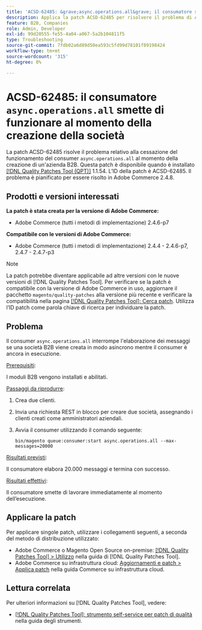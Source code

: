 ```yaml
---
title: 'ACSD-62485: &grave;async.operations.all&grave; il consumatore smette di funzionare quando l’azienda viene creata'
description: Applica la patch ACSD-62485 per risolvere il problema di Adobe Commerce, in cui il consumatore "async.operations.all" smette di funzionare durante la creazione di un’azienda B2B.
feature: B2B, Companies
role: Admin, Developer
exl-id: 99d20555-fe55-4a04-a067-5a2b104811f5
type: Troubleshooting
source-git-commit: 7fdb02a6d89d50ea593c5fd99d78101f89198424
workflow-type: tm+mt
source-wordcount: '315'
ht-degree: 0%

---
```


# ACSD-62485: il consumatore `async.operations.all` smette di funzionare al momento della creazione della società

La patch ACSD-62485 risolve il problema relativo alla cessazione del funzionamento del consumer `async.operations.all` al momento della creazione di un&#39;azienda B2B. Questa patch è disponibile quando è installato [[!DNL Quality Patches Tool (QPT)]](/help/tools/quality-patches-tool/quality-patches-tool-to-self-serve-quality-patches.md) 1.1.54. L’ID della patch è ACSD-62485. Il problema è pianificato per essere risolto in Adobe Commerce 2.4.8.

## Prodotti e versioni interessati

**La patch è stata creata per la versione di Adobe Commerce:**

* Adobe Commerce (tutti i metodi di implementazione) 2.4.6-p7

**Compatibile con le versioni di Adobe Commerce:**

* Adobe Commerce (tutti i metodi di implementazione) 2.4.4 - 2.4.6-p7, 2.4.7 - 2.4.7-p3

>[!NOTE]
>
>La patch potrebbe diventare applicabile ad altre versioni con le nuove versioni di [!DNL Quality Patches Tool]. Per verificare se la patch è compatibile con la versione di Adobe Commerce in uso, aggiornare il pacchetto `magento/quality-patches` alla versione più recente e verificare la compatibilità nella pagina [[!DNL Quality Patches Tool]: Cerca patch](https://experienceleague.adobe.com/tools/commerce-quality-patches/index.html?lang=it). Utilizza l’ID patch come parola chiave di ricerca per individuare la patch.

## Problema

Il consumer `async.operations.all` interrompe l&#39;elaborazione dei messaggi se una società B2B viene creata in modo asincrono mentre il consumer è ancora in esecuzione.

<u>Prerequisiti</u>:

I moduli B2B vengono installati e abilitati.

<u>Passaggi da riprodurre</u>:

1. Crea due clienti.
1. Invia una richiesta REST in blocco per creare due società, assegnando i clienti creati come amministratori aziendali.
1. Avvia il consumer utilizzando il comando seguente:

   ``` bin/magento queue:consumer:start async.operations.all --max-messages=20000 ```

<u>Risultati previsti</u>:

Il consumatore elabora 20.000 messaggi e termina con successo.

<u>Risultati effettivi</u>:

Il consumatore smette di lavorare immediatamente al momento dell’esecuzione.

## Applicare la patch

Per applicare singole patch, utilizzare i collegamenti seguenti, a seconda del metodo di distribuzione utilizzato:

* Adobe Commerce o Magento Open Source on-premise: [[!DNL Quality Patches Tool] > Utilizzo](/help/tools/quality-patches-tool/usage.md) nella guida di [!DNL Quality Patches Tool].
* Adobe Commerce su infrastruttura cloud: [Aggiornamenti e patch > Applica patch](https://experienceleague.adobe.com/docs/commerce-cloud-service/user-guide/develop/upgrade/apply-patches.html?lang=it) nella guida Commerce su infrastruttura cloud.

## Lettura correlata

Per ulteriori informazioni su [!DNL Quality Patches Tool], vedere:

* [[!DNL Quality Patches Tool]: strumento self-service per patch di qualità](/help/tools/quality-patches-tool/quality-patches-tool-to-self-serve-quality-patches.md) nella guida degli strumenti.
